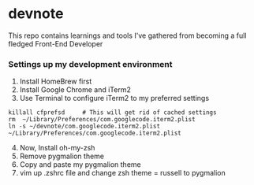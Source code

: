 devnote
=======================

This repo contains learnings and tools I've gathered from becoming a full fledged Front-End Developer

### Settings up my development environment
1. Install HomeBrew first
2. Install Google Chrome and iTerm2
3. Use Terminal to configure iTerm2 to my preferred settings

```
killall cfprefsd     # This will get rid of cached settings
rm  ~/Library/Preferences/com.googlecode.iterm2.plist
ln -s ~/devnote/com.googlecode.iterm2.plist ~/Library/Preferences/com.googlecode.iterm2.plist
```

4. Now, Install oh-my-zsh
5. Remove pygmalion theme
6. Copy and paste my pygmalion theme
7. vim up .zshrc file and change zsh theme = russell to pygmalion
